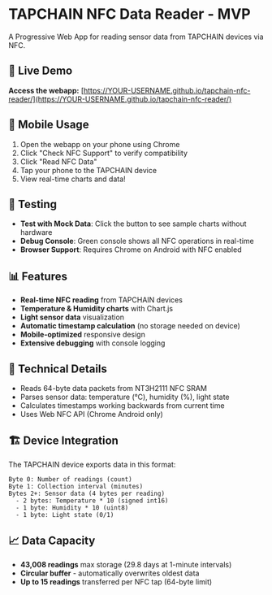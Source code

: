# TAPCHAIN NFC Data Reader - MVP

A Progressive Web App for reading sensor data from TAPCHAIN devices via NFC.

## 🚀 Live Demo

**Access the webapp:** [https://YOUR-USERNAME.github.io/tapchain-nfc-reader/](https://YOUR-USERNAME.github.io/tapchain-nfc-reader/)

## 📱 Mobile Usage

1. Open the webapp on your phone using Chrome
2. Click "Check NFC Support" to verify compatibility
3. Click "Read NFC Data" 
4. Tap your phone to the TAPCHAIN device
5. View real-time charts and data!

## 🧪 Testing

- **Test with Mock Data**: Click the button to see sample charts without hardware
- **Debug Console**: Green console shows all NFC operations in real-time
- **Browser Support**: Requires Chrome on Android with NFC enabled

## 📊 Features

- **Real-time NFC reading** from TAPCHAIN devices
- **Temperature & Humidity charts** with Chart.js
- **Light sensor data** visualization
- **Automatic timestamp calculation** (no storage needed on device)
- **Mobile-optimized** responsive design
- **Extensive debugging** with console logging

## 🔧 Technical Details

- Reads 64-byte data packets from NT3H2111 NFC SRAM
- Parses sensor data: temperature (°C), humidity (%), light state
- Calculates timestamps working backwards from current time
- Uses Web NFC API (Chrome Android only)

## 🏗️ Device Integration

The TAPCHAIN device exports data in this format:
```
Byte 0: Number of readings (count)
Byte 1: Collection interval (minutes)
Bytes 2+: Sensor data (4 bytes per reading)
  - 2 bytes: Temperature * 10 (signed int16)
  - 1 byte: Humidity * 10 (uint8)  
  - 1 byte: Light state (0/1)
```

## 📈 Data Capacity

- **43,008 readings** max storage (29.8 days at 1-minute intervals)
- **Circular buffer** - automatically overwrites oldest data
- **Up to 15 readings** transferred per NFC tap (64-byte limit)